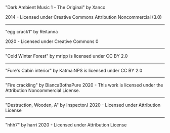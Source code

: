 "Dark Ambient Music 1 - The Original"
by Xanco

2014 - Licensed under
Creative Commons
Attribution Noncommercial (3.0)

------

"egg crack1"
by Reitanna

2020 - Licensed under
Creative Commons 0

-----

"Cold Winter Forest" 
by mripp is licensed under CC BY 2.0

-----

"Fure's Cabin interior" by KatmaiNPS is licensed under CC BY 2.0

-----

"Fire crackling"
by BiancaBothaPure
2020 - This work is licensed under the Attribution Noncommercial License.

-----

"Destruction, Wooden, A"
by InspectorJ
2020 - Licensed under
Attribution License

-----

"hhh7"
by harri
2020 - Licensed under
Attribution License

